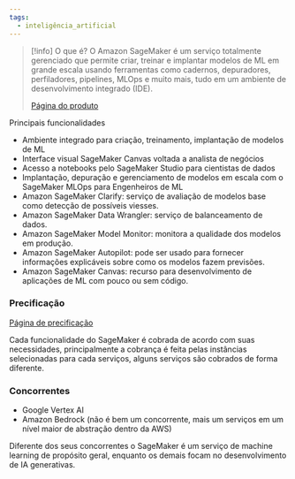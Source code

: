 ```yaml
---
tags:
  - inteligência_artificial
---
```

> [!info] O que é?
> O Amazon SageMaker é um serviço totalmente gerenciado que permite criar, treinar e implantar modelos de ML em grande escala usando ferramentas como cadernos, depuradores, perfiladores, pipelines, MLOps e muito mais, tudo em um ambiente de desenvolvimento integrado (IDE).
> 
> [Página do produto](https://aws.amazon.com/pt/sagemaker/)

Principais funcionalidades

- Ambiente integrado para criação, treinamento, implantação de modelos de ML
- Interface visual SageMaker Canvas voltada a analista de negócios
- Acesso a notebooks pelo SageMaker Studio para cientistas de dados
- Implantação, depuração e gerenciamento de modelos em escala com o SageMaker MLOps para Engenheiros de ML
- Amazon SageMaker Clarify: serviço de avaliação de modelos base como detecção de possíveis viesses.
- Amazon SageMaker Data Wrangler: serviço de balanceamento de dados.
- Amazon SageMaker Model Monitor: monitora a qualidade dos modelos em produção.
- Amazon SageMaker Autopilot: pode ser usado para fornecer informações explicáveis sobre como os modelos fazem previsões.
- Amazon SageMaker Canvas: recurso para desenvolvimento de aplicações de ML com pouco ou sem código.


### Precificação
[Página de precificação](https://aws.amazon.com/pt/sagemaker/pricing/?nc=sn&loc=4)

Cada funcionalidade do SageMaker é cobrada de acordo com suas necessidades, principalmente a cobrança é feita pelas instâncias selecionadas para cada serviços, alguns serviços são cobrados de forma diferente.

### Concorrentes

- Google Vertex AI
- Amazon Bedrock (não é bem um concorrente, mais um serviços em um nível maior de abstração dentro da AWS)

Diferente dos seus concorrentes o SageMaker é um serviço de machine learning de propósito geral, enquanto os demais focam no desenvolvimento de IA generativas.